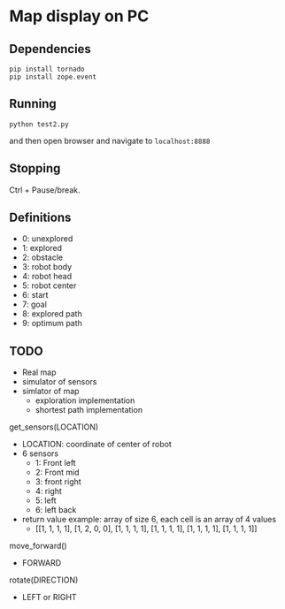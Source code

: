 # Map display on PC
## Dependencies
```
pip install tornado
pip install zope.event
```

## Running
```
python test2.py
```

and then open browser and navigate to `localhost:8888`

## Stopping
Ctrl + Pause/break.




## Definitions
- 0: unexplored
- 1: explored
- 2: obstacle
- 3: robot body
- 4: robot head
- 5: robot center
- 6: start
- 7: goal
- 8: explored path
- 9: optimum path


## TODO
- Real map
- simulator of sensors
- simlator of map
    - exploration implementation
    - shortest path implementation




get_sensors(LOCATION)
- LOCATION: coordinate of center of robot
- 6 sensors
    + 1: Front left
    + 2: Front mid
    + 3: front right
    + 4: right
    + 5: left
    + 6: left back
- return value example: array of size 6, each cell is an array of 4 values
    + [[1, 1, 1, 1], [1, 2, 0, 0], [1, 1, 1, 1], [1, 1, 1, 1], [1, 1, 1, 1], [1, 1, 1, 1]]

move_forward()
- FORWARD

rotate(DIRECTION)
- LEFT or RIGHT